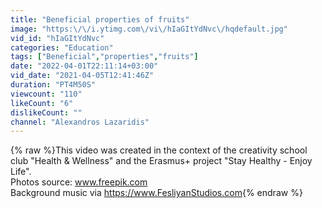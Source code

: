 ```yaml
---
title: "Beneficial properties of fruits"
image: "https:\/\/i.ytimg.com\/vi\/hIaGItYdNvc\/hqdefault.jpg"
vid_id: "hIaGItYdNvc"
categories: "Education"
tags: ["Beneficial","properties","fruits"]
date: "2022-04-01T22:11:14+03:00"
vid_date: "2021-04-05T12:41:46Z"
duration: "PT4M50S"
viewcount: "110"
likeCount: "6"
dislikeCount: ""
channel: "Alexandros Lazaridis"
---
```

{% raw %}This video was created in the context of the creativity school club &quot;Health &amp; Wellness&quot; and the Erasmus+ project &quot;Stay Healthy - Enjoy Life&quot;.<br />Photos source: www.freepik.com<br />Background music via <a rel="nofollow" target="blank" href="https://www.FesliyanStudios.com">https://www.FesliyanStudios.com</a>{% endraw %}
